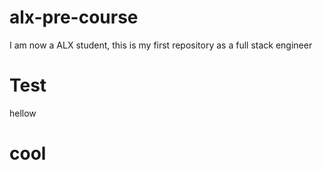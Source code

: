 # alx-pre-course
I am now a ALX student, this is my first repository as a full stack engineer
# Test
hellow
# cool
